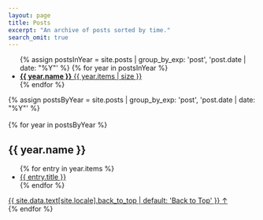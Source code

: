 ```yaml
---
layout: page
title: Posts
excerpt: "An archive of posts sorted by time."
search_omit: true
---
```


<ul class="taxonomy-index">
  {% assign postsInYear = site.posts | group_by_exp: 'post', 'post.date | date: "%Y"' %}
  {% for year in postsInYear %}
    <li>
      <a href="#{{ year.name }}">
        <strong>{{ year.name }}</strong> <span class="taxonomy-count">{{ year.items | size }}</span>
      </a>
    </li>
  {% endfor %}
</ul>

{% assign postsByYear = site.posts | group_by_exp: 'post', 'post.date | date: "%Y"' %}
<br>
<br>
{% for year in postsByYear %}
  <section id="{{ year.name }}" class="post-list">
    <h2 class="taxonomy-title">{{ year.name }}</h2>	
    <ul class="post-list">
      {% for entry in year.items %}
        <li><a href="{{ site.url }}{{ entry.url | prepend:site.baseurl }}">{{ entry.title }}</a></li>
      {% endfor %}
    </ul>
    <a href="#page-title" class="back-to-top">{{ site.data.text[site.locale].back_to_top | default: 'Back to Top' }} &uarr;</a>
  </section>
{% endfor %}
